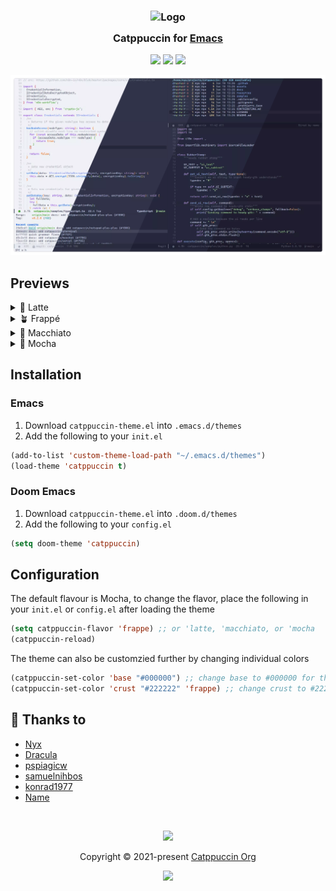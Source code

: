 <h3 align="center">
<img src="https://raw.githubusercontent.com/catppuccin/catppuccin/main/assets/logos/exports/1544x1544_circle.png" width="100" alt="Logo"/><br/>
<img src="https://raw.githubusercontent.com/catppuccin/catppuccin/main/assets/misc/transparent.png" height="30" width="0px"/>
  Catppuccin for <a href="https://www.gnu.org/software/emacs/">Emacs</a>
<img src="https://raw.githubusercontent.com/catppuccin/catppuccin/main/assets/misc/transparent.png" height="30" width="0px"/>
</h3>

<p align="center">
<a href="https://github.com/catppuccin/emacs/stargazers"><img src="https://img.shields.io/github/stars/catppuccin/emacs?colorA=363a4f&colorB=b7bdf8&style=for-the-badge"></a>
<a href="https://github.com/catppuccin/emacs/issues"><img src="https://img.shields.io/github/issues/catppuccin/emacs?colorA=363a4f&colorB=f5a97f&style=for-the-badge"></a>
<a href="https://github.com/catppuccin/emacs/contributors"><img src="https://img.shields.io/github/contributors/catppuccin/emacs?colorA=363a4f&colorB=a6da95&style=for-the-badge"></a>
</p>

<p align="center">
<img src="assets/Screenshot.webp"/>
</p>

## Previews

<details>
<summary>🌻 Latte</summary>
<img src="assets/Latte.webp"/>
</details>
<details>
<summary>🪴 Frappé</summary>
<img src="assets/Frappe.webp"/>
</details>
<details>
<summary>🌺 Macchiato</summary>
<img src="assets/Macchiato.webp"/>
</details>
<details>
<summary>🌿 Mocha</summary>
<img src="assets/Mocha.webp"/>
</details>

## Installation
### Emacs
1. Download `catppuccin-theme.el` into `.emacs.d/themes`
1. Add the following to your `init.el`

``` lisp
(add-to-list 'custom-theme-load-path "~/.emacs.d/themes")
(load-theme 'catppuccin t)
```

### Doom Emacs
1. Download `catppuccin-theme.el` into `.doom.d/themes`
1. Add the following to your `config.el`

``` lisp
(setq doom-theme 'catppuccin)
```

## Configuration

The default flavour is Mocha, to change the flavor, place the following in your `init.el` or `config.el`
after loading the theme
``` lisp
(setq catppuccin-flavor 'frappe) ;; or 'latte, 'macchiato, or 'mocha
(catppuccin-reload)
```

The theme can also be customzied further by changing individual colors
``` lisp
(catppuccin-set-color 'base "#000000") ;; change base to #000000 for the currently active flavor
(catppuccin-set-color 'crust "#222222" 'frappe) ;; change crust to #222222 for frappe
```

## 💝 Thanks to

- [Nyx](https://github.com/nyxkrage)
- [Dracula](https://draculatheme.com/emacs)
- [pspiagicw](https://github.com/pspiagicw)
- [samuelnihbos](https://github.com/samuelnihbos)
- [konrad1977](https://github.com/konrad1977)
- [Name](https://github.com/NamesCode)

&nbsp;
<p align="center"><img src="https://raw.githubusercontent.com/catppuccin/catppuccin/main/assets/footers/gray0_ctp_on_line.svg?sanitize=true" /></p>
<p align="center">Copyright &copy; 2021-present <a href="https://github.com/catppuccin" target="_blank">Catppuccin Org</a>
<p align="center"><a href="https://github.com/catppuccin/catppuccin/blob/main/LICENSE"><img src="https://img.shields.io/static/v1.svg?style=for-the-badge&label=License&message=MIT&logoColor=d9e0ee&colorA=363a4f&colorB=b7bdf8"/></a></p>
